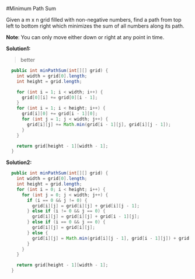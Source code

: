 #Minimum Path Sum

Given a m x n grid filled with non-negative numbers, find a path from top left to bottom right which minimizes the sum of all numbers along its path.

**Note**: You can only move either down or right at any point in time.

**Solution1:**

> better

```java
  public int minPathSum(int[][] grid) {
    int width = grid[0].length;
    int height = grid.length;

    for (int i = 1; i < width; i++) {
      grid[0][i] += grid[0][i - 1];
    }
    for (int i = 1; i < height; i++) {
      grid[i][0] += grid[i - 1][0];
      for (int j = 1; j < width; j++) {
        grid[i][j] += Math.min(grid[i - 1][j], grid[i][j - 1]);
      }
    }

    return grid[height - 1][width - 1];
  }
```

**Solution2:**

```java
  public int minPathSum(int[][] grid) {
    int width = grid[0].length;
    int height = grid.length;
    for (int i = 0; i < height; i++) {
      for (int j = 0; j < width; j++) {
        if (i == 0 && j != 0) {
          grid[i][j] = grid[i][j] + grid[i][j - 1];
        } else if (i != 0 && j == 0) {
          grid[i][j] = grid[i][j] + grid[i - 1][j];
        } else if (i == 0 && j == 0) {
          grid[i][j] = grid[i][j];
        } else {
          grid[i][j] = Math.min(grid[i][j - 1], grid[i - 1][j]) + grid[i][j];
        }
      }
    }

    return grid[height - 1][width - 1];
  }
```

